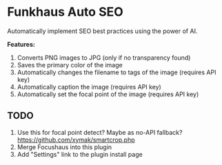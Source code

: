 # Funkhaus Auto SEO

Automatically implement SEO best practices using the power of AI.

**Features:**

1. Converts PNG images to JPG (only if no transparency found)
1. Saves the primary color of the image
1. Automatically changes the filename to tags of the image (requires API key)
1. Automatically caption the image (requires API key)
1. Automatically set the focal point of the image (requires API key)

## TODO

1. Use this for focal point detect? Maybe as no-API fallback? https://github.com/xymak/smartcrop.php
1. Merge Focushaus into this plugin
1. Add "Settings" link to the plugin install page
